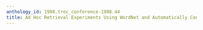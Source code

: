 ```yaml
---
anthology_id: 1998.trec_conference-1998.44
title: Ad Hoc Retrieval Experiments Using WordNet and Automatically Constructed Thesauri
---
```

